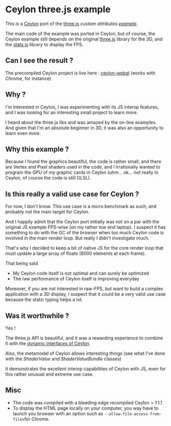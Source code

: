 Ceylon three.js example  
==========
This is a [Ceylon](http://ceylon-lang.org/) port of the [three.js](http://threejs.org) *custom attributes [example](http://threejs.org/examples/#webgl_custom_attributes)*.

The main code of the example was ported in Ceylon, but of course, the Ceylon example still depends on the original [three.js](https://github.com/mrdoob/three.js) library for the 3D, and the [stats.js](https://github.com/mrdoob/stats.js) library to display the FPS.

 Can I see the result ?
--------------------
The precompiled Ceylon project is live here :
[ceylon-webgl](http://stephane.galles.free.fr/ceylon/ceylon-webgl/)
(works with *Chrome*, for instance)

Why ?
-----
I'm interested in Ceylon, I was experimenting with its JS interop features, and I was looking for an interesting small project to learn more.

I heard about the three.js libs and was amazed by the on-line examples. And given that I'm an absolute beginner in 3D, it was also an opportunity to learn even more.

Why this example ?
---------------------

Because I found the graphics beautiful, the code is rather small, and there are Vertex and Pixel shaders used in the code, and I irrationally wanted to program the GPU of my graphic cards in Ceylon (uhm... ok... not really in Ceylon, of course the code is still GLSL).

Is this really a valid use case for Ceylon ?
---------------------

For now, I don't know. This use case is a micro benchmark as such, and probably not the main target for Ceylon.

And I happily admit that the Ceylon port initially was not on a par with the original JS example FPS-wise (on my rather low end laptop). I suspect it has something to do with the GC of the browser when too much Ceylon code is involved in the main render loop. But really I didn't investigate much.

That's why I decided to keep a bit of native JS for the core render loop that must update a large array of floats (8000 elements at each frame).

That being said

* My Ceylon code itself is not optimal and can surely be optimized
* The raw performance of Ceylon itself is improving everyday

Moreover, if you are not interested in raw-FPS, but want to build a complex application with a 3D display, I suspect that it could be a very valid use case
because the static typing helps a lot.

Was it worthwhile ?
---------------------

Yes !

The three.js API is beautiful, and it was a rewarding experience to combine it with the [dynamic interfaces of Ceylon](http://ceylon-lang.org/documentation/1.1/tour/dynamic/).

Also, the metamodel of Ceylon allows interesting things (see what I've done with the *ShaderValue* and *ShaderValueBundle* classes)

It demonstrates the excellent interop capabilities of Ceylon with JS, even for this rather unusual and extreme use case.


Misc
--------------------
* The code was compiled with a bleeding edge recompiled Ceylon > 1.1.1
* To display the HTML page locally on your computer, you way have to launch you browser with an option such as `--allow-file-access-from-files`for Chrome.